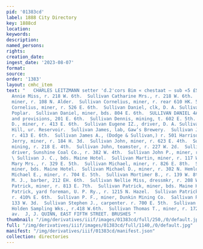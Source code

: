 ```yaml
---
pid: '01383cd'
label: 1888 City Directory
key: 1888cd
location: 
keywords: 
description: 
named_persons: 
rights: 
creation_date: 
ingest_date: '2023-08-07'
format: 
source: 
order: '1383'
layout: cmhc_item
text: "   CHARLES LEITZMANN setter 'd.2'cors Bim « chestaat — sub «5 £SUL |  Sullivan
  Annie Miss, r. 218 W. 6th.  Sullivan Catharine Mrs., r. 218 W. 6th.  Sullivan Cornelius,
  miner, r. 108 N. Alder.  Sullivan Cornelius, miner, r. rear 610 HK. 5th.  Sullivan
  Cornelius, miner, r. 526 E. 6th.  Sullivan Daniel, clk, D. A. Sullivan, r. 512 N.
  Poplar.  Sullivan Daniel, miner, bds. 804 E. 6th.  SULLIVAN DANIEL 4A., produce
  and provisions, 201 E. 6th.  Sullivan Dennis, mining, t. 602 E. 5th.  Sullivan Dennis
  D., miner, r. 413 E. 6th.  Sullivan Eugene IZ., driver, D. A. Sullivan, r. Carbonate
  Hill, ur. Reservoir.  Sullivan James, lab, Gaw’s Brewery.  Sullivan James Mrs.,
  r. 413 E. 6th.  Sullivan James A., (Dodge & Sullivan,) r. 501 Harrison av.  Sullivan
  Jerry, miner, r. 184 H. 3d.  Sullivan John, miner, r. 623 E. 4th.  Sullivan John,
  mining, r. 218 E. 4th.  Sullivan John, teamster, r. 227 W. 2d.  Sullivan John L.,
  driver, Sunshine Coal Co., r. 382 W. 4th.  Sullivan John P., miner, r. 523 E. 7th.
  \ Sullivan J. C., bds. Maine Hotel.  Sullivan Martin, miner, r. 117 W. 8th.  Sullivan
  Mary Mrs., r. 329 E. 5th.  Sullivan Michael, miner, r. 826 E. 8th.  Sullivan Michael,
  miner, bds. Maine Hotel.  Sullivan Michael D., miner, r. 302 N. Hemlock.  Sullivan
  Michael E., miner, r. 704 E. 5th.  Sullivan Mortimer B., r. 139 W. 8th.  Sullivan
  M. J., barber, 212 EH. 6th.  Sullivan Nellie Miss, dressmkr, r. 208 W. 6th.  Sullivan
  Patrick, miner, r. 813 E. 7th.  Sullivan Patrick, miner, bds. Maine Hotel.  Sullivan
  Patrick, yard foreman, U. P. Ry., r. 1215 N. Hazel.  Sullivan Patrick O., miner,
  r. 410% E. 6th.  Sullivan P. F., miner, Dunkin Mining Co.  Sallivan Ralph W., laundry,
  133 W. 3d.  Sullivan Stephen J., carpenter. r. 700 E. 5th.  Sullivan Thomas, sampler,
  Holden Sampling Wks., r.418 W.6th.  Sullivan Thomas T., miner, r. 172 S. Toledo
  av.  J, J. QUINN, EAST FIFTH STREET. BRUSHES "
thumbnail: "/img/derivatives/iiif/images/01383cd/full/250,/0/default.jpg"
full: "/img/derivatives/iiif/images/01383cd/full/1140,/0/default.jpg"
manifest: "/img/derivatives/iiif/01383cd/manifest.json"
collection: directories
---
```

